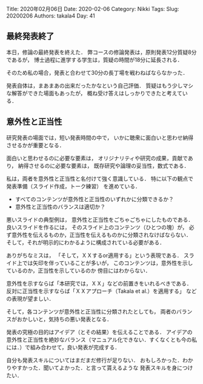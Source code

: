 ﻿Title: 2020年02月06日
Date: 2020-02-06
Category: Nikki
Tags: 
Slug: 20200206
Authors: takala4
Day: 41



## 最終発表終了


本日，修論の最終発表を終えた．
弊コースの修論発表は，原則発表12分質疑8分であるが，
博士過程に進学する学生は，質疑の時間が18分に延長される．


そのため私の場合，発表と合わせて30分の長丁場を戦わねばならなかった．

発表自体は，まあまあの出来だったかなという自己評価．
質疑はもう少しマシな解答ができた場面もあったが，
概ね受け答えはしっかりできたと考えている．



## 意外性と正当性


研究発表の場面では，短い発表時間の中で，
いかに聴衆に面白いと思わせ納得させるかが重要となる．


面白いと思わせるのに必要な要素は，
オリジナリティや研究の成果，貢献であり，
納得させるのに必要な要素は，
既存研究や論理の妥当性，数式である．


私は，両者を意外性と正当性と名付けて強く意識している．
特に以下の観点で発表準備（スライド作成，トーク練習）
を進めている．


* すべてのコンテンツが意外性と正当性のいずれかに分類できるか？
* 意外性と正当性のバランスは適切か？


悪いスライドの典型例は，
意外性と正当性をごちゃごちゃにしたものである．
良いスライドを作るには，
そのスライド上のコンテンツ（ひとつの塊）が，
必ず意外性を伝えるものか，正当性を伝えるものかに分類されなけばならない．
そして，それが明示的にわかるように構成されている必要がある．


ありがちなミスは，
「そして，ＸＸするor適用する」という表現である．
スライド上では矢印を伴っていることが多いが，
このコンテンツは，意外性を示しているのか，正当性を示しているのか
傍目にはわからない．


意外性を示すならば「本研究では，ＸＸ」などの前置きをいれるべきである．
反対に正当性を示すならば「ＸＸアプローチ（Takala et al.）を適用する」
などの表現が望ましい．



そして，各コンテンツが意外性と正当性に分類されたとしても，
両者のバランスがおかしいと，気持ちの悪い発表となる．


発表の究極の目的はアイデア（とその結果）を伝えることである．
アイデアの意外性と正当性を絶妙なバランス（マニュアル化できない．すくなくとも今の私には．）で組み合わせて，良い発表が完成する．



自分も発表スキルについてはまだまだ修行が足りない．
おもしろかった．わかりやすかった．聞いてよかった．と言って貰えるような
発表スキルを身につけたい．
